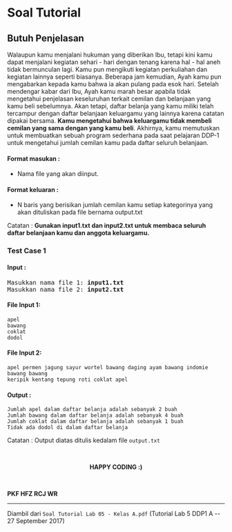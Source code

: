 # Soal Tutorial

## Butuh Penjelasan

Walaupun kamu menjalani hukuman yang diberikan Ibu, tetapi kini kamu dapat
menjalani kegiatan sehari - hari dengan tenang karena hal - hal aneh tidak
bermunculan lagi. Kamu pun mengikuti kegiatan perkuliahan dan kegiatan lainnya
seperti biasanya. Beberapa jam kemudian, Ayah kamu pun mengabarkan kepada kamu
bahwa ia akan pulang pada esok hari. Setelah mendengar kabar dari Ibu, Ayah
kamu marah besar apabila tidak mengetahui penjelasan keseluruhan terkait
cemilan dan belanjaan yang kamu beli sebelumnya. Akan tetapi, daftar belanja
yang kamu miliki telah tercampur dengan daftar belanjaan keluargamu yang
lainnya karena catatan dipakai bersama. **Kamu mengetahui bahwa keluargamu
tidak membeli cemilan yang sama dengan yang kamu beli**. Akhirnya, kamu
memutuskan untuk membuatkan sebuah program sederhana pada saat pelajaran DDP-1
untuk mengetahui jumlah cemilan kamu pada daftar seluruh belanjaan. 

#### Format masukan :

- Nama file yang akan diinput.

#### Format keluaran :

- N baris yang berisikan jumlah cemilan kamu setiap kategorinya yang
  akan dituliskan pada file bernama output.txt

Catatan :
**Gunakan input1.txt dan input2.txt untuk membaca seluruh daftar belanjaan kamu
dan anggota keluargamu.**

### Test Case 1

#### Input :

<pre>
Masukkan nama file 1: <b>input1.txt</b>
Masukkan nama file 2: <b>input2.txt</b>
</pre>

#### File Input 1:

```
apel
bawang
coklat
dodol
```

#### File Input 2:

```
apel permen jagung sayur wortel bawang daging ayam bawang indomie bawang bawang
keripik kentang tepung roti coklat apel
```

#### Output :

```
Jumlah apel dalam daftar belanja adalah sebanyak 2 buah
Jumlah bawang dalam daftar belanja adalah sebanyak 4 buah
Jumlah coklat dalam daftar belanja adalah sebanyak 1 buah
Tidak ada dodol di dalam daftar belanja
```

Catatan : Output diatas ditulis kedalam file `output.txt`

<br>

<p style="text-align: center;"><strong>HAPPY CODING :)</strong></p>

<br>

**PKF HFZ RCJ WR**

---

Diambil dari `Soal Tutorial Lab 05 - Kelas A.pdf` (Tutorial Lab 5 DDP1 A
\-- 27 September 2017)
